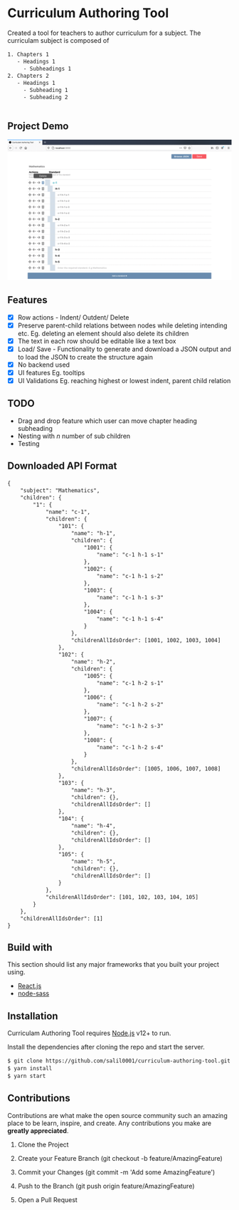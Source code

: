 # Curriculum Authoring Tool 
Created a tool for teachers to author curriculum for a subject. The curriculam subject is composed of 
```
1. Chapters 1 
   - Headings 1
     - Subheadings 1
2. Chapters 2 
   - Headings 1
     - Subheading 1
     - Subheading 2
     
```
     
## Project Demo

![](curriculum-view.gif)

## Features

 - [x] Row actions - Indent/ Outdent/ Delete 
 - [x] Preserve parent-child relations between nodes while deleting intending etc.
   Eg. deleting an element should also delete its children
 - [x] The text in each row should be editable like a text box
 - [x] Load/ Save - Functionality to generate and download a JSON output and
    to load the JSON to create the structure again   
 - [x] No backend used
 - [x] UI features Eg. tooltips
 - [x] UI Validations Eg. reaching highest or lowest indent, parent child relation 

## TODO
-  Drag and drop feature which user can move chapter heading subheading
-  Nesting with *n* number of sub children
-  Testing

## Downloaded API Format
```
{
	"subject": "Mathematics",
	"children": {
		"1": {
			"name": "c-1",
			"children": {
				"101": {
					"name": "h-1",
					"children": {
						"1001": {
							"name": "c-1 h-1 s-1"
						},
						"1002": {
							"name": "c-1 h-1 s-2"
						},
						"1003": {
							"name": "c-1 h-1 s-3"
						},
						"1004": {
							"name": "c-1 h-1 s-4"
						}
					},
					"childrenAllIdsOrder": [1001, 1002, 1003, 1004]
				},
				"102": {
					"name": "h-2",
					"children": {
						"1005": {
							"name": "c-1 h-2 s-1"
						},
						"1006": {
							"name": "c-1 h-2 s-2"
						},
						"1007": {
							"name": "c-1 h-2 s-3"
						},
						"1008": {
							"name": "c-1 h-2 s-4"
						}
					},
					"childrenAllIdsOrder": [1005, 1006, 1007, 1008]
				},
				"103": {
					"name": "h-3",
					"children": {},
					"childrenAllIdsOrder": []
				},
				"104": {
					"name": "h-4",
					"children": {},
					"childrenAllIdsOrder": []
				},
				"105": {
					"name": "h-5",
					"children": {},
					"childrenAllIdsOrder": []
				}
			},
			"childrenAllIdsOrder": [101, 102, 103, 104, 105]
		}
	},
	"childrenAllIdsOrder": [1]
}
```

## Build with
This section should list any major frameworks that you built your project using.
- [React.js] 
- [node-sass]


## Installation

Curriculam Authoring Tool requires [Node.js](https://nodejs.org/) v12+ to run.

Install the dependencies after cloning the repo and start the server.

```sh
$ git clone https://github.com/salil0001/curriculum-authoring-tool.git
$ yarn install 
$ yarn start
```
## Contributions

Contributions are what make the open source community such an amazing place to be learn, inspire, and create. Any contributions you make are **greatly appreciated**.
  
1. Clone the Project
2. Create your Feature Branch (git checkout -b feature/AmazingFeature)
3. Commit your Changes (git commit -m 'Add some AmazingFeature')
4. Push to the Branch (git push origin feature/AmazingFeature)
5. Open a Pull Request
  
  
   [React.js]: <https://reactjs.org/>
   [node-sass]:<https://www.npmjs.com/package/node-sass/>
   [Deployment-Link]:<https://www.npmjs.com/package/>
